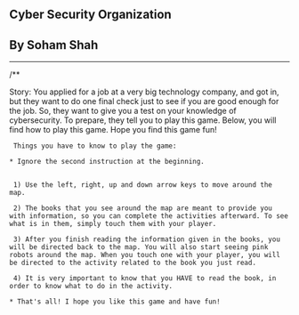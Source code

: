 ## Cyber Security Organization
## By Soham Shah

___

   
   
   
   /**
   
   Story: 
       You applied for a job at a very big technology company, and got in, but they want to do one final check just to see if you are good enough for the job. So, they want to give you a test on your knowledge of cybersecurity. To prepare, they tell you to play this game. Below, you will find how to play this game. Hope you find this game fun!

   
     Things you have to know to play the game:
    
    * Ignore the second instruction at the beginning.
    
    
     1) Use the left, right, up and down arrow keys to move around the map.

     2) The books that you see around the map are meant to provide you with information, so you can complete the activities afterward. To see what is in them, simply touch them with your player.

     3) After you finish reading the information given in the books, you will be directed back to the map. You will also start seeing pink robots around the map. When you touch one with your player, you will be directed to the activity related to the book you just read.

     4) It is very important to know that you HAVE to read the book, in order to know what to do in the activity.
    
    * That's all! I hope you like this game and have fun!


